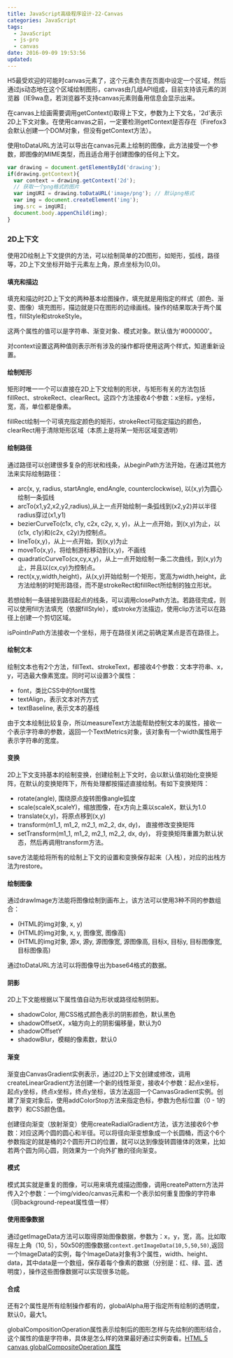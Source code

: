 ```yaml
---
title: JavaScript高级程序设计-22-Canvas
categories: JavaScript
tags:
  - JavaScript
  - js-pro
  - canvas
date: 2016-09-09 19:53:56
updated:
---
```


H5最受欢迎的可能时canvas元素了，这个元素负责在页面中设定一个区域，然后通过js动态地在这个区域绘制图形，canvas由几组API组成，目前支持该元素的浏览器（IE9wa息，若浏览器不支持canvas元素则备用信息会显示出来。

在canvas上绘画需要调用getContext()取得上下文，参数为上下文名，'2d'表示2D上下文对象。在使用canvas之前，一定要检测getContext是否存在（Firefox3会默认创建一个DOM对象，但没有getContext方法）。

使用toDataURL方法可以导出在canvas元素上绘制的图像，此方法接受一个参数，即图像的MIME类型，而且适合用于创建图像的任何上下文。
```js
var drawing = document.getElementById('drawing');
if(drawing.getContext){
  var context = drawing.getContext('2d');
  // 获取一个png格式的图片
  var imgURI = drawing.toDataURL('image/png'); // 默认png格式
  var img = document.createElement('img');
  img.src = imgURI;
  document.body.appenChild(img);
}
```

### 2D上下文
使用2D绘制上下文提供的方法，可以绘制简单的2D图形，如矩形，弧线，路径等，2D上下文坐标开始于元素左上角，原点坐标为(0,0)。

#### 填充和描边
填充和描边时2D上下文的两种基本绘图操作，填充就是用指定的样式（颜色、渐变、图像）填充图形，描边就是只在图形的边缘画线。操作的结果取决于两个属性，fillStyle和strokeStyle。

这两个属性的值可以是字符串、渐变对象、模式对象。默认值为'#000000'。

对context设置这两种值则表示所有涉及的操作都将使用这两个样式，知道重新设置。

#### 绘制矩形
矩形时唯一一个可以直接在2D上下文绘制的形状，与矩形有关的方法包括fillRect、strokeRect、clearRect。这四个方法接收4个参数：x坐标，y坐标，宽，高，单位都是像素。

fillRect绘制一个可填充指定颜色的矩形，strokeRect可指定描边的颜色，clearRect用于清除矩形区域（本质上是将某一矩形区域变透明）

#### 绘制路径
通过路径可以创建很多复杂的形状和线条，从beginPath方法开始，在通过其他方法来实际绘制路径：
- arc(x, y, radius, startAngle, endAngle, counterclockwise), 以(x,y)为圆心绘制一条弧线
- arcTo(x1,y2,x2,y2,radius),从上一点开始绘制一条弧线到(x2,y2)并以半径radius穿过(x1,y1)
- bezierCurveTo(c1x, c1y, c2x, c2y, x, y)，从上一点开始，到(x,y)为止，以(c1x, c1y)和(c2x, c2y)为控制点。
- lineTo(x,y)，从上一点开始，到(x,y)为止
- moveTo(x,y)，将绘制游标移动到(x,y)，不画线
- quadraticCurveTo(cx,cy,x,y)，从上一点开始绘制一条二次曲线，到(x,y)为止，并且以(cx,cy)为控制点。
- rect(x,y,width,height)，从(x,y)开始绘制一个矩形，宽高为width,height，此方法绘制的时矩形路径，而不是strokeRect和fillRect所绘制的独立形状。

若想绘制一条链接到路径起点的线条，可以调用closePath方法。若路径完成，则可以使用fill方法填充（依据fillStyle），或stroke方法描边，使用clip方法可以在路径上创建一个剪切区域。

isPointInPath方法接收一个坐标，用于在路径关闭之前确定某点是否在路径上。

#### 绘制文本
绘制文本也有2个方法，fillText、strokeText，都接收4个参数：文本字符串、x，y，可选最大像素宽度。同时可以设置3个属性：
- font，类比CSS中的font属性
- textAlign，表示文本对齐方式
- textBaseline, 表示文本的基线

由于文本绘制比较复杂，所以measureText方法能帮助控制文本的属性，接收一个表示字符串的参数，返回一个TextMetrics对象，该对象有一个width属性用于表示字符串的宽度。

#### 变换
2D上下文支持基本的绘制变换，创建绘制上下文时，会以默认值初始化变换矩阵，在默认的变换矩阵下，所有处理都按描述直接绘制。有如下变换矩阵：
- rotate(angle), 围绕原点旋转图像angle弧度
- scale(scaleX,scaleY)，缩放图像，在x方向上乘以scaleX，默认为1.0
- translate(x,y)，将原点移到(x,y)
- transform(m1_1, m1_2, m2_1, m2_2, dx, dy)， 直接修改变换矩阵
- setTransform(m1_1, m1_2, m2_1, m2_2, dx, dy)， 将变换矩阵重置为默认状态，然后再调用transform方法。

save方法能给将所有的绘制上下文的设置和变换保存起来（入栈），对应的出栈方法为restore。

#### 绘制图像
通过drawImage方法能将图像绘制到画布上，该方法可以使用3种不同的参数组合：
- (HTML的img对象, x, y)
- (HTML的img对象, x, y, 图像宽, 图像高)
- (HTML的img对象, 源x, 源y, 源图像宽, 源图像高, 目标x, 目标y, 目标图像宽, 目标图像高)

通过toDataURL方法可以将图像导出为base64格式的数据。

#### 阴影
2D上下文能根据以下属性值自动为形状或路径绘制阴影。
- shadowColor, 用CSS格式颜色表示的阴影颜色，默认黑色
- shadowOffsetX，x轴方向上的阴影偏移量，默认为0
- shadowOffsetY
- shadowBlur，模糊的像素数，默认0

#### 渐变
渐变由CanvasGradient实例表示，通过2D上下文创建或修改，调用createLinearGradient方法创建一个新的线性渐变，接收4个参数：起点x坐标，起点y坐标，终点x坐标，终点y坐标，该方法返回一个CanvasGradient实例。创建了渐变对象后，使用addColorStop方法来指定色标，参数为色标位置（0 - 1的数字）和CSS颜色值。

创建径向渐变（放射渐变）使用createRadialGradient方法，该方法接收6个参数：对应这两个圆的圆心和半径。可以将径向渐变想象成一个长圆桶，而这个6个参数指定的就是桶的2个圆形开口的位置，就可以达到像旋转圆锥体的效果，比如若两个圆为同心圆，则效果为一个向外扩散的径向渐变。

#### 模式
模式其实就是重复的图像，可以用来填充或描边图像，调用createPattern方法并传入2个参数：一个img/video/canvas元素和一个表示如何重复图像的字符串（同background-repeat属性值一样）

#### 使用图像数据
通过getImageData方法可以取得原始图像数据，参数为：x，y，宽，高。比如取得左上角（10, 5），50x50的图像数据`context.getImageData(10,5,50,50)`,返回一个ImageData的实例，每个ImageData对象有3个属性，width、height、data，其中data是一个数组，保存着每个像素的数据（分别是：红、绿、蓝、透明度），操作这些图像数据可以实现很多功能。


#### 合成
还有2个属性是所有绘制操作都有的，globalAlpha用于指定所有绘制的透明度，默认0，最大1。

globalCompositionOperation属性表示绘制后的图形怎样与先绘制的图形结合，这个属性的值是字符串，具体是怎么样的效果最好通过实例查看。[HTML 5 canvas globalCompositeOperation 属性](http://www.w3school.com.cn/tags/canvas_globalcompositeoperation.asp)
